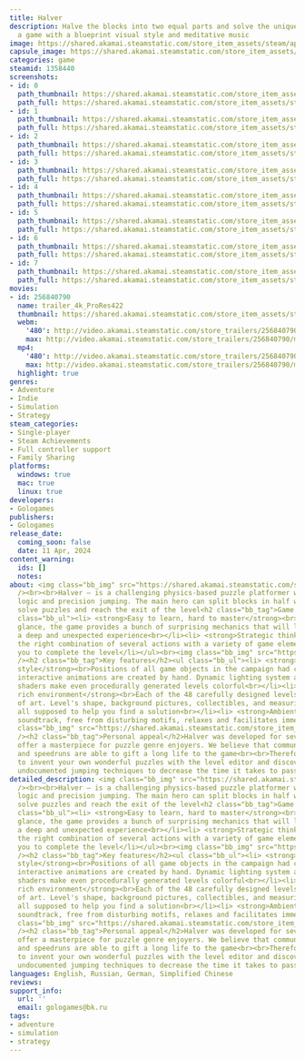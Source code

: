 ```yaml
---
title: Halver
description: Halve the blocks into two equal parts and solve the unique puzzles in
  a game with a blueprint visual style and meditative music
image: https://shared.akamai.steamstatic.com/store_item_assets/steam/apps/1358440/header.jpg?t=1728642401
capsule_image: https://shared.akamai.steamstatic.com/store_item_assets/steam/apps/1358440/capsule_231x87.jpg?t=1728642401
categories: game
steamid: 1358440
screenshots:
- id: 0
  path_thumbnail: https://shared.akamai.steamstatic.com/store_item_assets/steam/apps/1358440/ss_fee1a6952b344a10c8d6d7848796e25561f97217.600x338.jpg?t=1728642401
  path_full: https://shared.akamai.steamstatic.com/store_item_assets/steam/apps/1358440/ss_fee1a6952b344a10c8d6d7848796e25561f97217.1920x1080.jpg?t=1728642401
- id: 1
  path_thumbnail: https://shared.akamai.steamstatic.com/store_item_assets/steam/apps/1358440/ss_28db699bd109e8a2ce3c69f30e3f7de82eff6240.600x338.jpg?t=1728642401
  path_full: https://shared.akamai.steamstatic.com/store_item_assets/steam/apps/1358440/ss_28db699bd109e8a2ce3c69f30e3f7de82eff6240.1920x1080.jpg?t=1728642401
- id: 2
  path_thumbnail: https://shared.akamai.steamstatic.com/store_item_assets/steam/apps/1358440/ss_02cde59a626f967bda1b82999ec2ca8589fe5dc3.600x338.jpg?t=1728642401
  path_full: https://shared.akamai.steamstatic.com/store_item_assets/steam/apps/1358440/ss_02cde59a626f967bda1b82999ec2ca8589fe5dc3.1920x1080.jpg?t=1728642401
- id: 3
  path_thumbnail: https://shared.akamai.steamstatic.com/store_item_assets/steam/apps/1358440/ss_44a28253cc11798c2e0db8c8575619e4779191f8.600x338.jpg?t=1728642401
  path_full: https://shared.akamai.steamstatic.com/store_item_assets/steam/apps/1358440/ss_44a28253cc11798c2e0db8c8575619e4779191f8.1920x1080.jpg?t=1728642401
- id: 4
  path_thumbnail: https://shared.akamai.steamstatic.com/store_item_assets/steam/apps/1358440/ss_8391d34cc44d473c85636637966302137de07b56.600x338.jpg?t=1728642401
  path_full: https://shared.akamai.steamstatic.com/store_item_assets/steam/apps/1358440/ss_8391d34cc44d473c85636637966302137de07b56.1920x1080.jpg?t=1728642401
- id: 5
  path_thumbnail: https://shared.akamai.steamstatic.com/store_item_assets/steam/apps/1358440/ss_28e05bf3f4cb9cd1d904bc76659b91d0cdca6a73.600x338.jpg?t=1728642401
  path_full: https://shared.akamai.steamstatic.com/store_item_assets/steam/apps/1358440/ss_28e05bf3f4cb9cd1d904bc76659b91d0cdca6a73.1920x1080.jpg?t=1728642401
- id: 6
  path_thumbnail: https://shared.akamai.steamstatic.com/store_item_assets/steam/apps/1358440/ss_432bb9ce66c39fa32aa033eb1de83a6e52c56d58.600x338.jpg?t=1728642401
  path_full: https://shared.akamai.steamstatic.com/store_item_assets/steam/apps/1358440/ss_432bb9ce66c39fa32aa033eb1de83a6e52c56d58.1920x1080.jpg?t=1728642401
- id: 7
  path_thumbnail: https://shared.akamai.steamstatic.com/store_item_assets/steam/apps/1358440/ss_10bc15f5a2ad453320e4fadbe764cdc61967c6e4.600x338.jpg?t=1728642401
  path_full: https://shared.akamai.steamstatic.com/store_item_assets/steam/apps/1358440/ss_10bc15f5a2ad453320e4fadbe764cdc61967c6e4.1920x1080.jpg?t=1728642401
movies:
- id: 256840790
  name: trailer_4k_ProRes422
  thumbnail: https://shared.akamai.steamstatic.com/store_item_assets/steam/apps/256840790/movie.293x165.jpg?t=1625132945
  webm:
    '480': http://video.akamai.steamstatic.com/store_trailers/256840790/movie480_vp9.webm?t=1625132945
    max: http://video.akamai.steamstatic.com/store_trailers/256840790/movie_max_vp9.webm?t=1625132945
  mp4:
    '480': http://video.akamai.steamstatic.com/store_trailers/256840790/movie480.mp4?t=1625132945
    max: http://video.akamai.steamstatic.com/store_trailers/256840790/movie_max.mp4?t=1625132945
  highlight: true
genres:
- Adventure
- Indie
- Simulation
- Strategy
steam_categories:
- Single-player
- Steam Achievements
- Full controller support
- Family Sharing
platforms:
  windows: true
  mac: true
  linux: true
developers:
- Gologames
publishers:
- Gologames
release_date:
  coming_soon: false
  date: 11 Apr, 2024
content_warning:
  ids: []
  notes:
about: <img class="bb_img" src="https://shared.akamai.steamstatic.com/store_item_assets/steam/apps/1358440/extras/sort_station.gif?t=1728642401"
  /><br><br>Halver — is a challenging physics-based puzzle platformer with a lot of
  logic and precision jumping. The main hero can split blocks in half with shots to
  solve puzzles and reach the exit of the level<h2 class="bb_tag">Game philosophy</h2><ul
  class="bb_ul"><li> <strong>Easy to learn, hard to master</strong><br>Simple at first
  glance, the game provides a bunch of surprising mechanics that will lead you to
  a deep and unexpected experience<br></li><li> <strong>Strategic thinking</strong><br>Only
  the right combination of several actions with a variety of game elements will allow
  you to complete the level</li></ul><br><img class="bb_img" src="https://shared.akamai.steamstatic.com/store_item_assets/steam/apps/1358440/extras/gutter.gif?t=1728642401"
  /><h2 class="bb_tag">Key features</h2><ul class="bb_ul"><li> <strong>Blueprint visual
  style</strong><br>Positions of all game objects in the campaign had calculated and
  interactive animations are created by hand. Dynamic lighting system and parallax
  shaders make even procedurally generated levels colorful<br></li><li> <strong>Detail
  rich environment</strong><br>Each of the 48 carefully designed levels is a work
  of art. Level's shape, background pictures, collectibles, and measuring lines are
  all supposed to help you find a solution<br></li><li> <strong>Ambient music accompaniment</strong><br>Meditative
  soundtrack, free from disturbing motifs, relaxes and facilitates immersion</li></ul><br><img
  class="bb_img" src="https://shared.akamai.steamstatic.com/store_item_assets/steam/apps/1358440/extras/milky_way.gif?t=1728642401"
  /><h2 class="bb_tag">Personal appeal</h2>Halver was developed for seven years to
  offer a masterpiece for puzzle genre enjoyers. We believe that community-made levels
  and speedruns are able to gift a long life to the game<br><br>Therefore please welcome
  to invent your own wonderful puzzles with the level editor and discover secret,
  undocumented jumping techniques to decrease the time it takes to pass a campaign<br><br>
detailed_description: <img class="bb_img" src="https://shared.akamai.steamstatic.com/store_item_assets/steam/apps/1358440/extras/sort_station.gif?t=1728642401"
  /><br><br>Halver — is a challenging physics-based puzzle platformer with a lot of
  logic and precision jumping. The main hero can split blocks in half with shots to
  solve puzzles and reach the exit of the level<h2 class="bb_tag">Game philosophy</h2><ul
  class="bb_ul"><li> <strong>Easy to learn, hard to master</strong><br>Simple at first
  glance, the game provides a bunch of surprising mechanics that will lead you to
  a deep and unexpected experience<br></li><li> <strong>Strategic thinking</strong><br>Only
  the right combination of several actions with a variety of game elements will allow
  you to complete the level</li></ul><br><img class="bb_img" src="https://shared.akamai.steamstatic.com/store_item_assets/steam/apps/1358440/extras/gutter.gif?t=1728642401"
  /><h2 class="bb_tag">Key features</h2><ul class="bb_ul"><li> <strong>Blueprint visual
  style</strong><br>Positions of all game objects in the campaign had calculated and
  interactive animations are created by hand. Dynamic lighting system and parallax
  shaders make even procedurally generated levels colorful<br></li><li> <strong>Detail
  rich environment</strong><br>Each of the 48 carefully designed levels is a work
  of art. Level's shape, background pictures, collectibles, and measuring lines are
  all supposed to help you find a solution<br></li><li> <strong>Ambient music accompaniment</strong><br>Meditative
  soundtrack, free from disturbing motifs, relaxes and facilitates immersion</li></ul><br><img
  class="bb_img" src="https://shared.akamai.steamstatic.com/store_item_assets/steam/apps/1358440/extras/milky_way.gif?t=1728642401"
  /><h2 class="bb_tag">Personal appeal</h2>Halver was developed for seven years to
  offer a masterpiece for puzzle genre enjoyers. We believe that community-made levels
  and speedruns are able to gift a long life to the game<br><br>Therefore please welcome
  to invent your own wonderful puzzles with the level editor and discover secret,
  undocumented jumping techniques to decrease the time it takes to pass a campaign<br><br>
languages: English, Russian, German, Simplified Chinese
reviews:
support_info:
  url: ''
  email: gologames@bk.ru
tags:
- adventure
- simulation
- strategy
---
```


